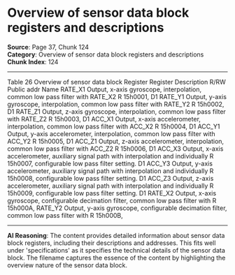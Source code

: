 # Overview of sensor data block registers and descriptions

**Source**: Page 37, Chunk 124  
**Category**: Overview of sensor data block registers and descriptions  
**Chunk Index**: 124

---

Table 26 Overview of sensor data block
Register
Register Description R/RW Public addr
Name
RATE_X1 Output, x-axis gyroscope, interpolation, common low pass filter with RATE_X2 R 15h0001,
D1
RATE_Y1 Output, y-axis gyroscope, interpolation, common low pass filter with RATE_Y2 R 15h0002,
D1
RATE_Z1 Output, z-axis gyroscope, interpolation, common low pass filter with RATE_Z2 R 15h0003,
D1
ACC_X1 Output, x-axis accelerometer, interpolation, common low pass filter with ACC_X2 R 15h0004,
D1
ACC_Y1 Output, y-axis accelerometer, interpolation, common low pass filter with ACC_Y2 R 15h0005,
D1
ACC_Z1 Output, z-axis accelerometer, interpolation, common low pass filter with ACC_Z2 R 15h0006,
D1
ACC_X3 Output, x-axis accelerometer, auxiliary signal path with interpolation and individually R 15h0007,
configurable low pass filter setting. D1
ACC_Y3 Output, y-axis accelerometer, auxiliary signal path with interpolation and individually R 15h0008,
configurable low pass filter setting. D1
ACC_Z3 Output, z-axis accelerometer, auxiliary signal path with interpolation and individually R 15h0009,
configurable low pass filter setting. D1
RATE_X2 Output, x-axis gyroscope, configurable decimation filter, common low pass filter with R 15h000A,
RATE_Y2 Output, y-axis gyroscope, configurable decimation filter, common low pass filter with R 15h000B,

---

**AI Reasoning**: The content provides detailed information about sensor data block registers, including their descriptions and addresses. This fits well under 'specifications' as it specifies the technical details of the sensor data block. The filename captures the essence of the content by highlighting the overview nature of the sensor data block.
